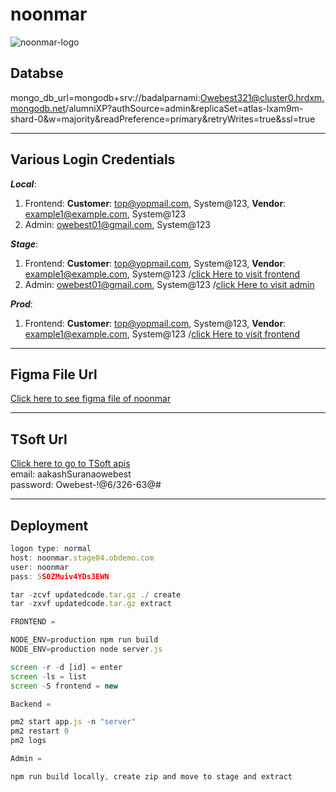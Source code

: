 # noonmar

![noonmar-logo](https://noonmar.sa/assets/img/logo.png)

## Databse

mongo_db_url=mongodb+srv://badalparnami:Owebest321@cluster0.hrdxm.mongodb.net/alumniXP?authSource=admin&replicaSet=atlas-lxam9m-shard-0&w=majority&readPreference=primary&retryWrites=true&ssl=true

---

## Various Login Credentials

**_*Local*_**:

1. Frontend: **Customer**: top@yopmail.com, System@123, **Vendor**: example1@example.com, System@123
2. Admin: owebest01@gmail.com, System@123

**_*Stage*_**:

1. Frontend: **Customer**: top@yopmail.com, System@123, **Vendor**: example1@example.com, System@123 /[click Here to visit frontend](https://noonmar.stage04.obdemo.com/)
2. Admin: owebest01@gmail.com, System@123 /[click Here to visit admin](https://noonmar.stage04.obdemo.com/)

**_*Prod*_**:

1. Frontend: **Customer**: top@yopmail.com, System@123, **Vendor**: example1@example.com, System@123 /[click Here to visit frontend](http://noonmar.sa/)

---

## Figma File Url

[Click here to see figma file of noonmar](https://www.figma.com/file/rZ9KKWywWf6L0tL3z2ndAL/product-layout-updates?type=whiteboard&node-id=0-1&t=ubOQOvW3pDzMxQm6-0)

---

## TSoft Url

[Click here to go to TSoft apis](https://www.noonmar.com/rest1/console)\
email: aakashSuranaowebest \
password: Owebest-!@6/326-63@#

---

## Deployment

```js
logon type: normal
host: noonmar.stage04.obdemo.com
user: noonmar
pass: 5S0ZMuiv4YDs3EWN

tar -zcvf updatedcode.tar.gz ./ create
tar -zxvf updatedcode.tar.gz extract

FRONTEND =

NODE_ENV=production npm run build
NODE_ENV=production node server.js

screen -r -d [id] = enter
screen -ls = list
screen -S frontend = new

Backend =

pm2 start app.js -n "server"
pm2 restart 0
pm2 logs

Admin =

npm run build locally, create zip and move to stage and extract
```
